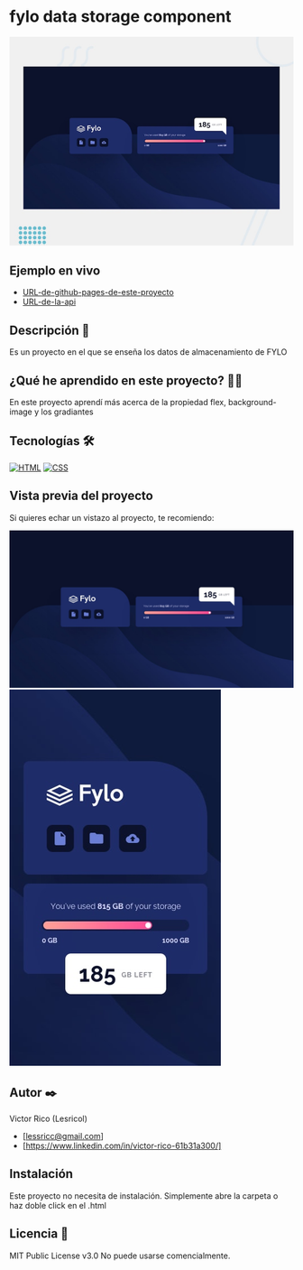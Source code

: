 # fylo data storage component


![Imagen del proyecto](https://raw.githubusercontent.com/Lesricol/fylo-data-storage-component/main/design%20(1)/design/desktop-preview.jpg)

## Ejemplo en vivo

- [URL-de-github-pages-de-este-proyecto](URL-de-github-pages-de-este-proyecto)
- [URL-de-la-api](URL-de-la-api)

## Descripción 📑
Es un proyecto en el que se enseña los datos de almacenamiento de FYLO


## ¿Qué he aprendido en este proyecto? 🙇🏻
En este proyecto aprendí más acerca de la propiedad flex, background-image y los gradiantes

## Tecnologías 🛠

<!-- Iconos sacados de: https://github.com/hendrasob/badges/blob/master/README.md y https://github.com/alexandresanlim/Badges4-README.md-Profile -->

[![HTML](https://img.shields.io/badge/HTML5-E34F26?style=for-the-badge&logo=html5&logoColor=white)](https://es.wikipedia.org/wiki/HTML5)
[![CSS](https://img.shields.io/badge/CSS3-1572B6?style=for-the-badge&logo=css3&logoColor=white)](https://es.wikipedia.org/wiki/CSS)

## Vista previa del proyecto

Si quieres echar un vistazo al proyecto, te recomiendo:

![Captura del proyecto](https://raw.githubusercontent.com/Lesricol/fylo-data-storage-component/main/design%20(1)/design/desktop-design.jpg)
![Captura del proyecto](https://raw.githubusercontent.com/Lesricol/fylo-data-storage-component/main/design%20(1)/design/mobile-design.jpg)

## Autor ✒️

Victor Rico (Lesricol)

- [lessricc@gmail.com]
- [https://www.linkedin.com/in/victor-rico-61b31a300/]

## Instalación

Este proyecto no necesita de instalación. Simplemente abre la carpeta o haz doble click en el .html

## Licencia 📄

MIT Public License v3.0
No puede usarse comencialmente.
